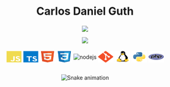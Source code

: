
<div>
  
  <h1 align="center">
  Carlos Daniel Guth
  </h1>
  
  <p align="center">
      <img width="10%" align="center" valign="middle" src="https://avatars.githubusercontent.com/u/96921550?s=400&u=8f6586097e440229e0ca6ef4ed9a74141137a5e8&v=4" target="_blank"/>
  </p>
</div>

<div align="center">
  <a href="https://github.com/Cafurink42">
    <img height="150em" src="https://github-readme-stats.vercel.app/api?username=Cafurink42&count_private=true&include_all_commits=true&show_icons=true&theme=white&hide_border=false&show_owner=true"/>
  </a>
</div>

<div align="center" valign="top"><br>
  <img align="center" alt="Js" height="30" width="40" src="https://raw.githubusercontent.com/devicons/devicon/master/icons/javascript/javascript-plain.svg">
  <img align="center" alt="Js" height="30" width="40" src="https://raw.githubusercontent.com/devicons/devicon/master/icons/typescript/typescript-plain.svg">
  <img align="center" alt="HTML" height="30" width="40" src="https://raw.githubusercontent.com/devicons/devicon/master/icons/html5/html5-original.svg">
  <img align="center" alt="CSS" height="30" width="40" src="https://raw.githubusercontent.com/devicons/devicon/master/icons/css3/css3-original.svg">
  <img align="center" alt="nodejs" height="30" width="40" src="https://cdn.worldvectorlogo.com/logos/nodejs-icon.svg">
  <img align="center" alt="git" height="30" width="40" src="https://raw.githubusercontent.com/devicons/devicon/master/icons/git/git-original.svg">
  <img align="center" alt="linux" height="30" width="40" src="https://raw.githubusercontent.com/devicons/devicon/master/icons/linux/linux-original.svg">
  <img align="center" alt="python" height="30" width="40" src  = "https://raw.githubusercontent.com/devicons/devicon/master/icons/python/python-original.svg">
  <img align="center" alt="php" height="30" width="40" src  = "https://raw.githubusercontent.com/devicons/devicon/master/icons/php/php-original.svg">


</div><br>


<div align="center">

  ![Snake animation](https://github.com/Cafurink42/danielbped/commit/b5c5149089573e395047be07cde8b3e307499f4c/github-contribution-grid-snake.sv)
  
</div>
